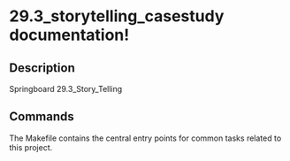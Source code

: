 # 29.3_storytelling_casestudy documentation!

## Description

Springboard 29.3_Story_Telling

## Commands

The Makefile contains the central entry points for common tasks related to this project.

